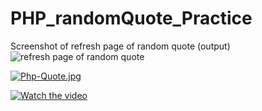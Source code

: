 # PHP_randomQuote_Practice

Screenshot of refresh page of random quote (output)
<img
  src="https://i.postimg.cc/sD6hsMLB/randdomquotes1.jpg"
  alt="refresh page of random quote"
  title="Refresh page Output"
  style="display: inline-block; margin: 0 auto; max-width: 300px">

  [![Php-Quote.jpg](https://i.postimg.cc/BvdbtD56/Php-Quote.jpg)](https://postimg.cc/p9JR6m6b)

 [![Watch the video](https://img.youtube.com/vi/uW5kcrFTLlQ/hqdefault.jpg)](https://www.youtube.com/embed/uW5kcrFTLlQ)




